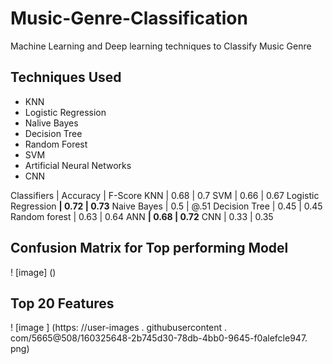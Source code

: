 # Music-Genre-Classification
Machine Learning and Deep learning techniques to Classify Music Genre

## Techniques Used
- KNN
- Logistic Regression
- Nalive Bayes
- Decision Tree
- Random Forest
- SVM
- Artificial Neural Networks
- CNN

Classifiers         | Accuracy | F-Score
KNN                 | 0.68     | 0.7
SVM                 | 0.66     | 0.67
Logistic Regression **| 0.72     | 0.73**
Naive Bayes         | 0.5     | @.51
Decision Tree       | 0.45     | 0.45
Random forest       | 0.63     | 0.64
ANN                 **| 0.68     | 0.72**
CNN                 | 0.33     | 0.35

## Confusion Matrix for Top performing Model
! [image] ()

## Top 20 Features
! [image ] (https: //user-images . githubusercontent . com/5665@508/160325648-2b745d30-78db-4bb0-9645-f0alefcle947. png)
